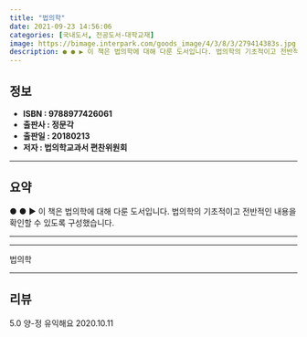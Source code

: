 ```yaml
---
title: "법의학"
date: 2021-09-23 14:56:06
categories: [국내도서, 전공도서-대학교재]
image: https://bimage.interpark.com/goods_image/4/3/8/3/279414383s.jpg
description: ● ● ▶ 이 책은 법의학에 대해 다룬 도서입니다. 법의학의 기초적이고 전반적인 내용을 확인할 수 있도록 구성했습니다.
---
```


## **정보**

- **ISBN : 9788977426061**
- **출판사 : 정문각**
- **출판일 : 20180213**
- **저자 : 법의학교과서 편찬위원회**

------



## **요약**

●  ●  ▶ 이 책은 법의학에 대해 다룬 도서입니다. 법의학의 기초적이고 전반적인 내용을 확인할 수 있도록 구성했습니다.

------



------


법의학 

------


## **리뷰** 

5.0 양-정 유익해요 2020.10.11 <br/>